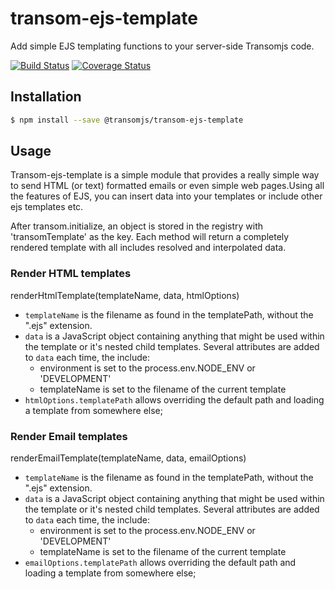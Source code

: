# transom-ejs-template
Add simple EJS templating functions to your server-side Transomjs code.

[![Build Status](https://travis-ci.org/transomjs/transom-ejs-template.svg?branch=master)](https://travis-ci.org/transomjs/transom-ejs-template)
[![Coverage Status](https://coveralls.io/repos/github/transomjs/transom-ejs-template/badge.svg?branch=master)](https://coveralls.io/github/transomjs/transom-ejs-template?branch=master)

## Installation
```bash
$ npm install --save @transomjs/transom-ejs-template
```

## Usage
Transom-ejs-template is a simple module that provides a really simple way to send HTML (or text) formatted emails or even simple web pages.Using all the features of EJS, you can insert data into your templates or include other ejs templates etc.

After transom.initialize, an object is stored in the registry with 'transomTemplate' as the key. Each method will return a completely rendered template with all includes resolved and interpolated data.

### Render HTML templates
renderHtmlTemplate(templateName, data, htmlOptions)
* `templateName` is the filename as found in the templatePath, without the ".ejs" extension. 
* `data` is a JavaScript object containing anything that might be used within the template or it's nested child templates. Several attributes are added to `data` each time, the include:
    * environment is set to the process.env.NODE_ENV or 'DEVELOPMENT'
    * templateName is set to the filename of the current template
* `htmlOptions.templatePath` allows overriding the default path and loading a template from somewhere else;

### Render Email templates
renderEmailTemplate(templateName, data, emailOptions)
* `templateName` is the filename as found in the templatePath, without the ".ejs" extension. 
* `data` is a JavaScript object containing anything that might be used within the template or it's nested child templates. Several attributes are added to `data` each time, the include:
    * environment is set to the process.env.NODE_ENV or 'DEVELOPMENT'
    * templateName is set to the filename of the current template
* `emailOptions.templatePath` allows overriding the default path and loading a template from somewhere else;


